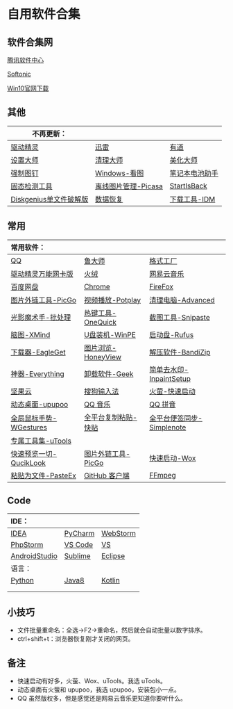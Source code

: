 # 自用软件合集

## 软件合集网

[腾讯软件中心](https://pc.qq.com/)

[Softonic](https://en.softonic.com/)

[Win10官网下载](https://www.microsoft.com/zh-cn/software-download/windows10)

## 其他

| 不再更新： |  |  |
------- | ------- | -------
[驱动精灵](https://pan.baidu.com/s/1H7FsFUx4Q8oK7QTqj9VQwQ/) | [迅雷](https://pan.baidu.com/s/1c42P3xE4Qh3n5zMsXVn00g/) | [有道](https://pan.baidu.com/s/1E0noB2-1V6KIFgTH92ANjA/)
[设置大师](https://pan.baidu.com/s/1XCFPrAoryD-FwbSMtu7uBA/) | [清理大师](https://pan.baidu.com/s/1NnP5VzN9GylgoeQ4q3916w/) | [美化大师](https://pan.baidu.com/s/1aUjHCCm0CfVi3o1Fm0cotA/)
[强制图钉](https://pan.baidu.com/s/1WiUN4dNZKyoDWHJBuJp_XA/) | [Windows-看图](https://pan.baidu.com/s/1b93CeO_YV2hrClmIA9rVew/) | [笔记本电池助手](https://pan.baidu.com/s/1aoMrK6tYooyUgm_wh0rUMw/)
[固态检测工具](https://pan.baidu.com/s/1I3THIzS32wTK0hE3Yp0Teg/) | [离线图片管理-Picasa](https://pan.baidu.com/s/1kRx30_CuVoKCdH33mzrFJQ/) | [StartIsBack](https://pan.baidu.com/s/13ACiBedQy6j0tBJtm6EoKQ/)
[Diskgenius单文件破解版](https://pan.baidu.com/s/1szCuw8IQTO9VFLCbuS2sNA/) | [数据恢复](https://pan.baidu.com/s/1aZzRDybe9HZQxEpFAMVwAA/) | [下载工具-IDM](https://pan.baidu.com/s/1ntoAATu_qAfQ7M3ELVvjQA/)

## 常用

| 常用软件：| | |
|:---|:---|:---|
|[QQ](https://im.qq.com/download/)|[鲁大师](http://www.ludashi.com/page/pc.php)|[格式工厂](http://www.pcfreetime.com/formatfactory/CN/index.html)|
|[驱动精灵万能网卡版](http://www.drivergenius.com/wangka/)|[火绒](https://www.huorong.cn/)|[网易云音乐](https://music.163.com/#/download)|
|[百度网盘](https://pan.baidu.com/download)|[Chrome](https://www.google.cn/chrome/)|[FireFox](http://www.firefox.com.cn/)|
|[图片外链工具-PicGo](https://github.com/Molunerfinn/PicGo)|[视频播放-Potplay](http://potplayer.daum.net/?lang=zh_CN)|[清理电脑-Advanced](https://www.advancedsystemcare.cn/download/)|
|[光影魔术手-批处理](http://www.neoimaging.cn/)|[热键工具-OneQuick](https://onequick.org/download/)|[截图工具-Snipaste](https://zh.snipaste.com/)|
|[脑图-XMind](https://www.xmind.cn/zen/)|[U盘装机-WinPE](http://www.wepe.com.cn/download.html)|[启动盘-Rufus](https://rufus.ie/zh_CN.html)|
|[下载器-EagleGet](http://www.eagleget.com/cn/)|[图片浏览-HoneyView](https://www.bandisoft.com/honeyview/)|[解压软件-BandiZip](https://www.bandisoft.com/bandizip/)|
|[神器-Everything](https://www.voidtools.com/downloads/)|[卸载软件-Geek](https://geekuninstaller.com/download)|[简单去水印-InpaintSetup](https://www.theinpaint.com/download.html)|
|[坚果云](https://www.jianguoyun.com/s/downloads)|[搜狗输入法](https://pinyin.sogou.com/)|[火萤-快速启动](http://huoying666.com/)|
|[动态桌面-upupoo](http://upupoo.com/)|[QQ 音乐](https://y.qq.com/download/index.html/)|[QQ 拼音](http://qq.pinyin.cn/)|
| [全局鼠标手势-WGestures](http://www.yingdev.com/projects/wgestures/) | [全平台复制粘贴-快贴](http://clipber.com/clipber/index.html?style=blue/) | [全平台便签同步-Simplenote](https://simplenote.com/) |
| [专属工具集-uTools](https://u.tools/) |
| [快速预览一切-QucikLook](https://github.com/QL-Win/QuickLook) | [图片外链工具-PicGo](https://github.com/Molunerfinn/PicGo)|[快速启动-Wox](https://github.com/Wox-launcher/Wox) |
| [粘贴为文件-PasteEx](https://github.com/huiyadanli/PasteEx) | [GitHub 客户端](https://desktop.github.com/) | [FFmpeg](https://ffmpeg.org/download.html/) |

## Code

| IDE： | | |
|:---|:---|:---|
| [IDEA](https://www.jetbrains.com/idea/download/#section=windows) | [PyCharm](https://www.jetbrains.com/pycharm/download/#section=windows) | [WebStorm](https://www.jetbrains.com/webstorm/?fromMenu) |
| [PhpStorm](https://www.jetbrains.com/phpstorm/?fromMenu) | [VS Code](https://code.visualstudio.com/) | [VS](https://visualstudio.microsoft.com/vs/) |
| [AndroidStudio](https://developer.android.google.cn/studio/) | [Sublime](https://www.sublimetext.com/) | [Eclipse](https://www.eclipse.org/downloads/packages/installer/) |
| 语言： | | |
| [Python](https://www.python.org/downloads/) | [Java8](https://www.oracle.com/technetwork/cn/java/javase/downloads/jdk-netbeans-jsp-142931-zhs.html) | [Kotlin](https://www.kotlincn.net/docs/reference/) |
|  |  |  |
|  |  |  |

## 小技巧

- 文件批量重命名：全选→F2→重命名，然后就会自动批量以数字排序。
- ctrl+shift+t：浏览器恢复刚才关闭的网页。

## 备注

- 快速启动有好多，火萤、Wox、uTools。我选 uTools。
- 动态桌面有火萤和 upupoo，我选 upupoo，安装包小一点。
- QQ 虽然版权多，但是感觉还是网易云音乐更知道你要听什么。
